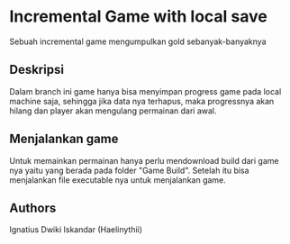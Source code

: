 # Incremental Game with local save

Sebuah incremental game mengumpulkan gold sebanyak-banyaknya

## Deskripsi
Dalam branch ini game hanya bisa menyimpan progress game pada local machine saja, sehingga jika data nya terhapus, maka progressnya akan hilang dan player akan mengulang permainan dari awal.

## Menjalankan game
Untuk memainkan permainan hanya perlu mendownload build dari game nya yaitu yang berada pada folder "Game Build". Setelah itu bisa menjalankan file executable nya untuk menjalankan game.

## Authors
Ignatius Dwiki Iskandar (Haelinythii)